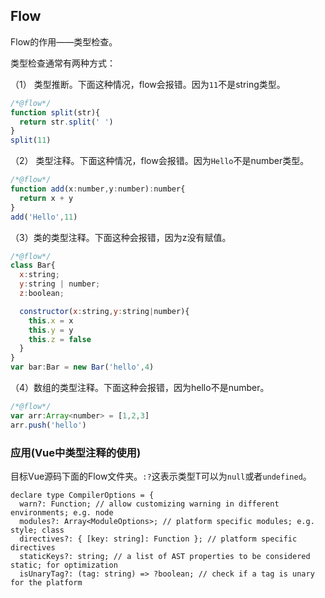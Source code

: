 ## Flow

Flow的作用——类型检查。

类型检查通常有两种方式：

（1）   类型推断。下面这种情况，flow会报错。因为`11`不是string类型。

```javascript
/*@flow*/
function split(str){
  return str.split(' ')
}
split(11)
```

（2）   类型注释。下面这种情况，flow会报错。因为`Hello`不是number类型。

```javascript
/*@flow*/
function add(x:number,y:number):number{
  return x + y
}
add('Hello',11)
```

（3）类的类型注释。下面这种会报错，因为z没有赋值。

```javascript
/*@flow*/
class Bar{
  x:string;
  y:string | number;
  z:boolean;

  constructor(x:string,y:string|number){
    this.x = x
    this.y = y
    this.z = false
  }
}
var bar:Bar = new Bar('hello',4)
```

（4）数组的类型注释。下面这种会报错，因为hello不是number。

```javascript
/*@flow*/
var arr:Array<number> = [1,2,3]
arr.push('hello')
```

### 应用(Vue中类型注释的使用)

目标Vue源码下面的Flow文件夹。`:?`这表示类型T可以为`null`或者`undefined`。

```
declare type CompilerOptions = {
  warn?: Function; // allow customizing warning in different environments; e.g. node
  modules?: Array<ModuleOptions>; // platform specific modules; e.g. style; class
  directives?: { [key: string]: Function }; // platform specific directives
  staticKeys?: string; // a list of AST properties to be considered static; for optimization
  isUnaryTag?: (tag: string) => ?boolean; // check if a tag is unary for the platform
```

